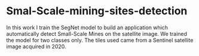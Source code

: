# Smal-Scale-mining-sites-detection
In this work I train the SegNet model to build an application which automatically detect Small-Scale Mines on the satellite image. We trained the model for two classes only. The tiles used came from a Sentinel satellite image acquired in 2020. 
